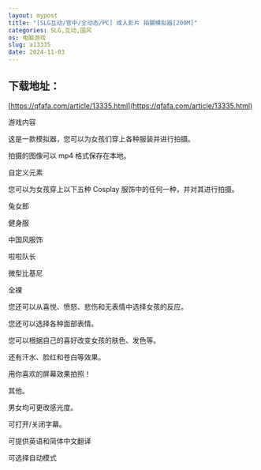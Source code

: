 ```yaml
---
layout: mypost
title: "[SLG互动/官中/全动态/PC] 成人影片 拍摄模拟器[200M]"
categories: SLG,互动,国风
os: 电脑游戏
slug: a13335
date: 2024-11-03
---
```


## 下载地址：

[https://qfafa.com/article/13335.html](https://qfafa.com/article/13335.html)

游戏内容

这是一款模拟器，您可以为女孩们穿上各种服装并进行拍摄。

拍摄的图像可以 mp4 格式保存在本地。

自定义元素

您可以为女孩穿上以下五种 Cosplay 服饰中的任何一种，并对其进行拍摄。

兔女郎

健身服

中国风服饰

啦啦队长

微型比基尼

全裸

您还可以从喜悦、愤怒、悲伤和无表情中选择女孩的反应。

您还可以选择各种面部表情。

您可以根据自己的喜好改变女孩的肤色、发色等。

还有汗水、脸红和苍白等效果。

用你喜欢的屏幕效果拍照！

其他。

男女均可更改感光度。

可打开/关闭字幕。

可提供英语和简体中文翻译

可选择自动模式